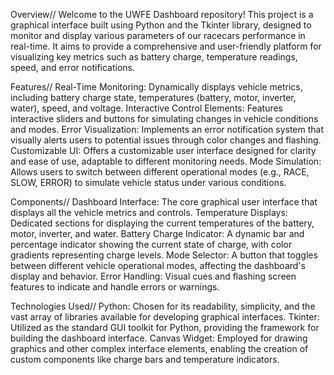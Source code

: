 Overview//
Welcome to the UWFE Dashboard repository! This project is a graphical interface built using Python and the Tkinter library, designed to monitor and display various parameters of our racecars performance in real-time. It aims to provide a comprehensive and user-friendly platform for visualizing key metrics such as battery charge, temperature readings, speed, and error notifications.

Features//
Real-Time Monitoring: Dynamically displays vehicle metrics, including battery charge state, temperatures (battery, motor, inverter, water), speed, and voltage.
Interactive Control Elements: Features interactive sliders and buttons for simulating changes in vehicle conditions and modes.
Error Visualization: Implements an error notification system that visually alerts users to potential issues through color changes and flashing.
Customizable UI: Offers a customizable user interface designed for clarity and ease of use, adaptable to different monitoring needs.
Mode Simulation: Allows users to switch between different operational modes (e.g., RACE, SLOW, ERROR) to simulate vehicle status under various conditions.

Components//
Dashboard Interface: The core graphical user interface that displays all the vehicle metrics and controls.
Temperature Displays: Dedicated sections for displaying the current temperatures of the battery, motor, inverter, and water.
Battery Charge Indicator: A dynamic bar and percentage indicator showing the current state of charge, with color gradients representing charge levels.
Mode Selector: A button that toggles between different vehicle operational modes, affecting the dashboard's display and behavior.
Error Handling: Visual cues and flashing screen features to indicate and handle errors or warnings.

Technologies Used//
Python: Chosen for its readability, simplicity, and the vast array of libraries available for developing graphical interfaces.
Tkinter: Utilized as the standard GUI toolkit for Python, providing the framework for building the dashboard interface.
Canvas Widget: Employed for drawing graphics and other complex interface elements, enabling the creation of custom components like charge bars and temperature indicators.
